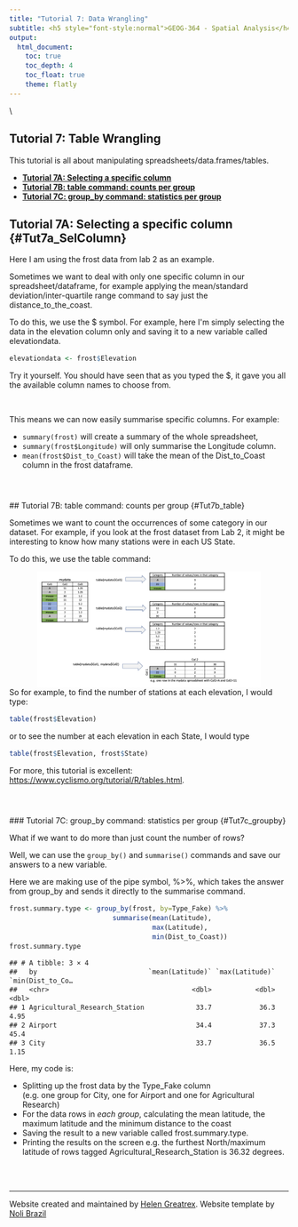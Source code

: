 ```yaml
---
title: "Tutorial 7: Data Wrangling"
subtitle: <h5 style="font-style:normal">GEOG-364 - Spatial Analysis</h4>
output: 
  html_document:
    toc: true
    toc_depth: 4
    toc_float: true
    theme: flatly
---
```



<style>
p.comment {
background-color: #DBDBDB;
padding: 10px;
border: 1px solid black;
margin-left: 0px;
border-radius: 5px;
font-style: normal;
}

h1.title {
  font-weight: bold;
  font-family: Arial;  
}

h2.title {
  font-family: Arial;  
}

</style>


<style type="text/css">
#TOC {
  font-size: 12px;
  font-family: Arial;
}
</style>

\




## Tutorial 7: Table Wrangling

This tutorial is all about manipulating spreadsheets/data.frames/tables.


 - [**Tutorial 7A: Selecting a specific column**](#Tut7a_SelColumn)
 - [**Tutorial 7B: table command: counts per group**](#Tut7b_table)
 - [**Tutorial 7C: group_by command: statistics per group**](#Tut7c_groupby)

 
## Tutorial 7A: Selecting a specific column {#Tut7a_SelColumn}

Here I am using the frost data from lab 2 as an example.

Sometimes we want to deal with only one specific column in our spreadsheet/dataframe, for example applying the mean/standard deviation/inter-quartile range command to say just the distance_to_the_coast.

To do this, we use the $ symbol. For example, here I'm simply selecting the data in the elevation column only and saving it to a new variable called elevationdata.


```r
elevationdata <- frost$Elevation
```

Try it yourself.  You should have seen that as you typed the $, it gave you all the available column names to choose from.

<br>

This means we can now easily summarise specific columns. For example: 

 - `summary(frost)` will create a summary of the whole spreadsheet, 
 - `summary(frost$Longitude)` will only summarise the Longitude column.  
 - `mean(frost$Dist_to_Coast)` will take the mean of the Dist_to_Coast column in the frost dataframe.  
 
<br>

<div style="margin-bottom:25px;">
</div>   
## Tutorial 7B: table command: counts per group {#Tut7b_table}

Sometimes we want to count the occurrences of some category in our dataset.  For example, if you look at the frost dataset from Lab 2, it might be interesting to know how many stations were in each US State.  

To do this, we use the table command: 

<img src="pg_Tut7_wrangle_fig1.png" width="80%" style="display: block; margin: auto;" />
So for example, to find the number of stations at each elevation, I would type:


```r
table(frost$Elevation)
```

or to see the number at each elevation in each State, I would type


```r
table(frost$Elevation, frost$State)
```

For more, this tutorial is excellent: https://www.cyclismo.org/tutorial/R/tables.html.

<br>

<div style="margin-bottom:25px;">
</div>   
### Tutorial 7C: group_by command: statistics per group {#Tut7c_groupby}

What if we want to do more than just count the number of rows?  

Well, we can use the `group_by()` and `summarise()` commands and save our answers to a new variable.  

Here we are making use of the pipe symbol, %>%,  which takes the answer from group_by and sends it directly to the summarise command.



```r
frost.summary.type <- group_by(frost, by=Type_Fake) %>%
                          summarise(mean(Latitude),
                                    max(Latitude),
                                    min(Dist_to_Coast))
frost.summary.type
```

```
## # A tibble: 3 × 4
##   by                            `mean(Latitude)` `max(Latitude)` `min(Dist_to_Co…
##   <chr>                                    <dbl>           <dbl>            <dbl>
## 1 Agricultural_Research_Station             33.7            36.3             4.95
## 2 Airport                                   34.4            37.3            45.4 
## 3 City                                      33.7            36.5             1.15
```

Here, my code is:

 - Splitting up the frost data by the Type_Fake column<br>(e.g. one group for City, one for Airport and one for Agricultural Research) 
 - For the data rows in *each group*, calculating the mean latitude, the maximum latitude and the minimum distance to the coast 
 - Saving the result to a new variable called frost.summary.type.
 - Printing the results on the screen e.g. the furthest North/maximum latitude of rows tagged Agricultural_Research_Station is 36.32 degrees.
 


<br>
<br>


***

Website created and maintained by [Helen Greatrex](https://www.geog.psu.edu/directory/helen-greatrex). Website template by [Noli Brazil](https://nbrazil.faculty.ucdavis.edu/)
